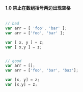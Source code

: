 #### 1.0 禁止在数组括号两边出现空格
```javascript

// bad
var arr = [ 'foo', 'bar' ];
var arr = ['foo', 'bar' ];

var [ x, y ] = z;
var [ x,y ] = z;


// good
var arr = [];
var arr = ['foo', 'bar', 'baz'];

var [x, y] = z;
var [x,y] = z;
```